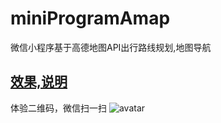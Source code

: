 # miniProgramAmap
微信小程序基于高德地图API出行路线规划,地图导航
## [效果,说明](http://blog.csdn.net/zzwwjjdj1/article/details/79425220)
体验二维码，微信扫一扫 ![avatar](https://nodejs999.com/images/dt.png)
